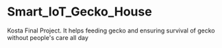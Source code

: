 # Smart_IoT_Gecko_House
Kosta Final Project. It helps feeding gecko and ensuring survival of gecko without people's care all day
